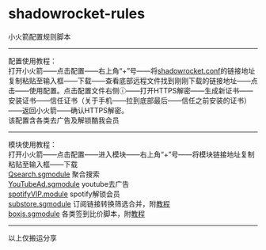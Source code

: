 # shadowrocket-rules
小火箭配置规则脚本  
****
配置使用教程：  
打开小火箭——点击配置——右上角“+”号——将[shadowrocket.conf](https://raw.githubusercontent.com/deezertidal/shadowrocket-rules/main/shadowrocket.conf)的链接地址复制粘贴至输入框——下载——查看底部远程文件找到刚刚下载的链接地址——点击——使用配置。点击配置文件右侧ⓘ——打开HTTPS解密——生成新证书——安装证书——信任证书（关于手机——拉到底部最后——信任之前安装的证书）——返回小火箭——确认HTTPS解密。   
该配置含各类去广告及解锁酷我会员
****
模块使用教程：  
打开小火箭——点击配置——进入模块——右上角“+”号——将模块链接地址复制粘贴至输入框——下载  
[Qsearch.sgmodule](https://raw.githubusercontent.com/deezertidal/shadowrocket-rules/main/modules/Qsearch.sgmodule) 聚合搜索  
[YouTubeAd.sgmodule](https://raw.githubusercontent.com/deezertidal/shadowrocket-rules/main/modules/YouTubeAd.sgmodule) youtube去广告  
[spotifyVIP.module](https://raw.githubusercontent.com/deezertidal/shadowrocket-rules/main/modules/spotifyVIP.module) spotify解锁会员  
[substore.sgmodule](https://raw.githubusercontent.com/deezertidal/shadowrocket-rules/main/modules/substore.sgmodule) 订阅链接转换筛选合并，附[教程](https://www.notion.so/Sub-Store-6259586994d34c11a4ced5c406264b46)  
[boxjs.sgmodule](https://raw.githubusercontent.com/deezertidal/shadowrocket-rules/main/modules/boxjs.sgmodule) 各类签到比价脚本，附[教程](https://github.com/chavyleung/scripts#boxjs)
****
以上仅搬运分享
